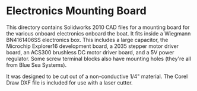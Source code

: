 # Electronics Mounting Board #

This directory contains Solidworks 2010 CAD files for a mounting board for the various onboard electronics onboard the boat. It fits inside a Wiegmann BN4161406SS electronics box. This includes a large capacitor, the Microchip Explorer16 development board, a 2035 stepper motor driver board, an ACS300 brushless DC motor driver board, and a 5V power regulator. Some screw terminal blocks also have mounting holes (they're all from Blue Sea Systems).

It was designed to be cut out of a non-conductive 1/4" material. The Corel Draw DXF file is included for use with a laser cutter.